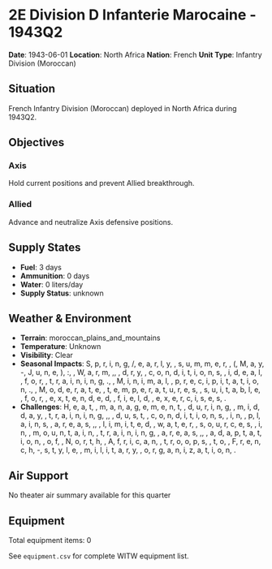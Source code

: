# 2E Division D Infanterie Marocaine - 1943Q2

**Date**: 1943-06-01
**Location**: North Africa
**Nation**: French
**Unit Type**: Infantry Division (Moroccan)

## Situation

French Infantry Division (Moroccan) deployed in North Africa during 1943Q2.

## Objectives

### Axis
Hold current positions and prevent Allied breakthrough.

### Allied
Advance and neutralize Axis defensive positions.

## Supply States

- **Fuel**: 3 days
- **Ammunition**: 0 days
- **Water**: 0 liters/day
- **Supply Status**: unknown

## Weather & Environment

- **Terrain**: moroccan_plains_and_mountains
- **Temperature**: Unknown
- **Visibility**: Clear
- **Seasonal Impacts**: S, p, r, i, n, g, /, e, a, r, l, y,  , s, u, m, m, e, r,  , (, M, a, y, -, J, u, n, e, ), :,  , W, a, r, m, ,,  , d, r, y,  , c, o, n, d, i, t, i, o, n, s,  , i, d, e, a, l,  , f, o, r,  , t, r, a, i, n, i, n, g, .,  , M, i, n, i, m, a, l,  , p, r, e, c, i, p, i, t, a, t, i, o, n, .,  , M, o, d, e, r, a, t, e,  , t, e, m, p, e, r, a, t, u, r, e, s,  , s, u, i, t, a, b, l, e,  , f, o, r,  , e, x, t, e, n, d, e, d,  , f, i, e, l, d,  , e, x, e, r, c, i, s, e, s, .
- **Challenges**: H, e, a, t,  , m, a, n, a, g, e, m, e, n, t,  , d, u, r, i, n, g,  , m, i, d, d, a, y,  , t, r, a, i, n, i, n, g, ,,  , d, u, s, t,  , c, o, n, d, i, t, i, o, n, s,  , i, n,  , p, l, a, i, n, s,  , a, r, e, a, s, ,,  , l, i, m, i, t, e, d,  , w, a, t, e, r,  , s, o, u, r, c, e, s,  , i, n,  , m, o, u, n, t, a, i, n,  , t, r, a, i, n, i, n, g,  , a, r, e, a, s, ,,  , a, d, a, p, t, a, t, i, o, n,  , o, f,  , N, o, r, t, h,  , A, f, r, i, c, a, n,  , t, r, o, o, p, s,  , t, o,  , F, r, e, n, c, h, -, s, t, y, l, e,  , m, i, l, i, t, a, r, y,  , o, r, g, a, n, i, z, a, t, i, o, n, .

## Air Support

No theater air summary available for this quarter

## Equipment

Total equipment items: 0

See `equipment.csv` for complete WITW equipment list.
